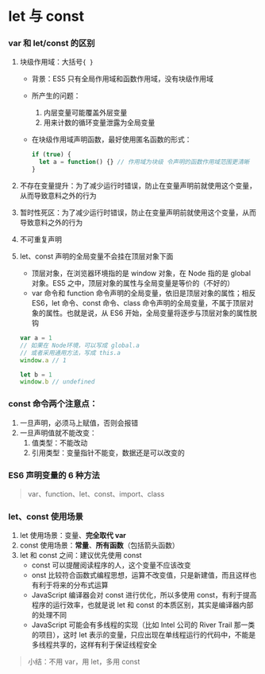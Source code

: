 # let 与 const

### var 和 let/const 的区别

1. 块级作用域：大括号`{ }`

   - 背景：ES5 只有全局作用域和函数作用域，没有块级作用域
   - 所产生的问题：

     1. 内层变量可能覆盖外层变量
     2. 用来计数的循环变量泄露为全局变量

   - 在块级作用域声明函数，最好使用匿名函数的形式：

     ```js
     if (true) {
       let a = function() {} // 作用域为块级 令声明的函数作用域范围更清晰
     }
     ```

2. 不存在变量提升：为了减少运行时错误，防止在变量声明前就使用这个变量，从而导致意料之外的行为

3. 暂时性死区：为了减少运行时错误，防止在变量声明前就使用这个变量，从而导致意料之外的行为

4. 不可重复声明

5. let、const 声明的全局变量不会挂在顶层对象下面

   - 顶层对象，在浏览器环境指的是 window 对象，在 Node 指的是 global 对象。ES5 之中，顶层对象的属性与全局变量是等价的（不好的）
   - var 命令和 function 命令声明的全局变量，依旧是顶层对象的属性；相反 ES6，let 命令、const 命令、class 命令声明的全局变量，不属于顶层对象的属性。也就是说，从 ES6 开始，全局变量将逐步与顶层对象的属性脱钩

   ```js
   var a = 1
   // 如果在 Node环境，可以写成 global.a
   // 或者采用通用方法，写成 this.a
   window.a // 1

   let b = 1
   window.b // undefined
   ```

### const 命令两个注意点：

1. 一旦声明，必须马上赋值，否则会报错
2. 一旦声明值就不能改变：
   1. 值类型：不能改动
   2. 引用类型：变量指针不能变，数据还是可以改变的

### ES6 声明变量的 6 种方法

> var、function、let、const、import、class

### let、const 使用场景

1. let 使用场景：变量、**完全取代 var**
2. const 使用场景：**常量**、**所有函数**（包括箭头函数）
3. let 和 const 之间：建议优先使用 const
   - const 可以提醒阅读程序的人，这个变量不应该改变
   - onst 比较符合函数式编程思想，运算不改变值，只是新建值，而且这样也有利于将来的分布式运算
   - JavaScript 编译器会对 const 进行优化，所以多使用 const，有利于提高程序的运行效率，也就是说 let 和 const 的本质区别，其实是编译器内部的处理不同
   - JavaScript 可能会有多线程的实现（比如 Intel 公司的 River Trail 那一类的项目），这时 let 表示的变量，只应出现在单线程运行的代码中，不能是多线程共享的，这样有利于保证线程安全

> 小结：不用 var，用 let，多用 const
